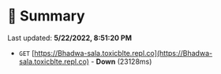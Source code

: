 # 📖 Summary
Last updated: **5/22/2022, 8:51:20 PM**

- `GET` [https://Bhadwa-sala.toxicblte.repl.co](https://Bhadwa-sala.toxicblte.repl.co) - **Down** (23128ms)
